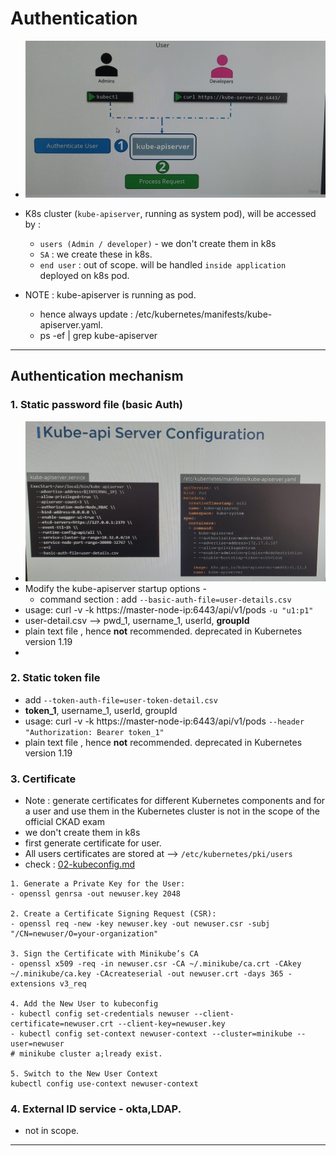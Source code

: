 # Authentication
- ![img.png](../99_img/99_2_img/security/01/img.png)
- K8s cluster (`kube-apiserver`, running as system pod), will be accessed by :
  - `users (Admin / developer)` - we don't create them in k8s 
  - `SA` : we create these in k8s.
  - `end user` : out of scope. will be handled `inside application` deployed on k8s pod.

- NOTE : kube-apiserver is running as pod.
  - hence always update : /etc/kubernetes/manifests/kube-apiserver.yaml.
  - ps -ef | grep kube-apiserver 

---
## Authentication mechanism
### 1. Static password file  (basic Auth)
  - ![img_2.png](../99_img/99_2_img/security/01/img_2.png)
  - Modify the kube-apiserver startup options -
    - command section : add `--basic-auth-file=user-details.csv`
  - usage: curl -v -k https://master-node-ip:6443/api/v1/pods `-u "u1:p1"`
  - user-detail.csv --> pwd_1, username_1, userId, **groupId**
  - plain text file , hence **not** recommended. deprecated in Kubernetes version 1.19
  - 

### 2. Static token file
  - add `--token-auth-file=user-token-detail.csv` 
  - **token_1**, username_1, userId, groupId
  - usage: curl -v -k https://master-node-ip:6443/api/v1/pods `--header "Authorization: Bearer token_1"`
  - plain text file , hence **not** recommended. deprecated in Kubernetes version 1.19

### 3. Certificate
-  Note : generate certificates for different Kubernetes components and for a user and use them in the Kubernetes cluster is not in the scope of the official CKAD exam
- we don't create them in k8s
- first generate certificate for user. 
- All users certificates are stored at  --> `/etc/kubernetes/pki/users`
- check : [02-kubeconfig.md](./02-kubeConfig-file.md)
```
1. Generate a Private Key for the User:
- openssl genrsa -out newuser.key 2048

2. Create a Certificate Signing Request (CSR):
- openssl req -new -key newuser.key -out newuser.csr -subj "/CN=newuser/O=your-organization"

3. Sign the Certificate with Minikube’s CA
- openssl x509 -req -in newuser.csr -CA ~/.minikube/ca.crt -CAkey ~/.minikube/ca.key -CAcreateserial -out newuser.crt -days 365 -extensions v3_req

4. Add the New User to kubeconfig
- kubectl config set-credentials newuser --client-certificate=newuser.crt --client-key=newuser.key
- kubectl config set-context newuser-context --cluster=minikube --user=newuser
# minikube cluster a;lready exist.

5. Switch to the New User Context
kubectl config use-context newuser-context

```

### 4. External ID service - okta,LDAP.
- not in scope.

---
